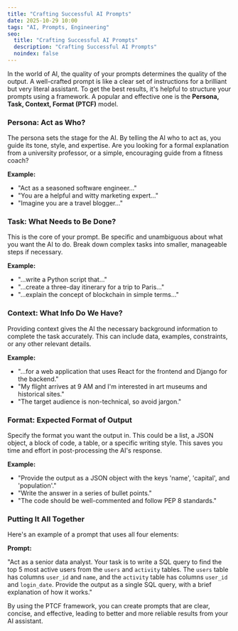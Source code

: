 ```yaml
---
title: "Crafting Successful AI Prompts"
date: 2025-10-29 10:00
tags: "AI, Prompts, Engineering"
seo:
  title: "Crafting Successful AI Prompts"
  description: "Crafting Successful AI Prompts"
  noindex: false
---
```


In the world of AI, the quality of your prompts determines the quality of the output. A well-crafted prompt is like a clear set of instructions for a brilliant but very literal assistant. To get the best results, it's helpful to structure your prompts using a framework. A popular and effective one is the **Persona, Task, Context, Format (PTCF)** model.

### Persona: Act as Who?

The persona sets the stage for the AI. By telling the AI who to act as, you guide its tone, style, and expertise. Are you looking for a formal explanation from a university professor, or a simple, encouraging guide from a fitness coach?

**Example:**

*   "Act as a seasoned software engineer..."
*   "You are a helpful and witty marketing expert..."
*   "Imagine you are a travel blogger..."

### Task: What Needs to Be Done?

This is the core of your prompt. Be specific and unambiguous about what you want the AI to do. Break down complex tasks into smaller, manageable steps if necessary.

**Example:**

*   "...write a Python script that..."
*   "...create a three-day itinerary for a trip to Paris..."
*   "...explain the concept of blockchain in simple terms..."

### Context: What Info Do We Have?

Providing context gives the AI the necessary background information to complete the task accurately. This can include data, examples, constraints, or any other relevant details.

**Example:**

*   "...for a web application that uses React for the frontend and Django for the backend."
*   "My flight arrives at 9 AM and I'm interested in art museums and historical sites."
*   "The target audience is non-technical, so avoid jargon."

### Format: Expected Format of Output

Specify the format you want the output in. This could be a list, a JSON object, a block of code, a table, or a specific writing style. This saves you time and effort in post-processing the AI's response.

**Example:**

*   "Provide the output as a JSON object with the keys 'name', 'capital', and 'population'."
*   "Write the answer in a series of bullet points."
*   "The code should be well-commented and follow PEP 8 standards."

### Putting It All Together

Here's an example of a prompt that uses all four elements:

**Prompt:**

"Act as a senior data analyst. Your task is to write a SQL query to find the top 5 most active users from the `users` and `activity` tables. The `users` table has columns `user_id` and `name`, and the `activity` table has columns `user_id` and `login_date`. Provide the output as a single SQL query, with a brief explanation of how it works."

By using the PTCF framework, you can create prompts that are clear, concise, and effective, leading to better and more reliable results from your AI assistant.
